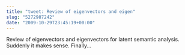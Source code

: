 ```yaml
---
title: "tweet: Review of eigenvectors and eigen"
slug: "5272987242"
date: "2009-10-29T23:45:19+00:00"
---
```

Review of eigenvectors and eigenvectors for latent semantic analysis. Suddenly it makes sense. Finally...